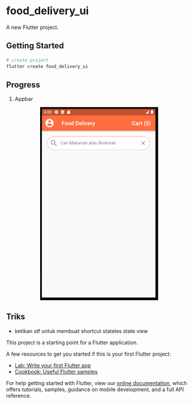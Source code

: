 # food_delivery_ui

A new Flutter project.

## Getting Started
```bash
# create project
flutter create food_delivery_ui
```

## Progress
1. Appbar
<p align="center">
  <img src="./screen-shot/appbar-search-panel.png" width="320" alt="Nest Logo" />
</p>

## Triks
- ketikan stf untuk membuat shortcut stateles state view

This project is a starting point for a Flutter application.

A few resources to get you started if this is your first Flutter project:

- [Lab: Write your first Flutter app](https://flutter.dev/docs/get-started/codelab)
- [Cookbook: Useful Flutter samples](https://flutter.dev/docs/cookbook)

For help getting started with Flutter, view our
[online documentation](https://flutter.dev/docs), which offers tutorials,
samples, guidance on mobile development, and a full API reference.
